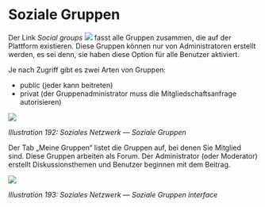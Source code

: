 
# Soziale Gruppen

Der Link _Social groups_ ![](../../.gitbook/assets/graphics341.png) fasst alle Gruppen zusammen, die auf der Plattform existieren. Diese Gruppen können nur von Administratoren erstellt werden, es sei denn, sie haben diese Option für alle Benutzer aktiviert.

Je nach Zugriff gibt es zwei Arten von Gruppen:

* public \(jeder kann beitreten\)
* privat \(der Gruppenadministrator muss die Mitgliedschaftsanfrage autorisieren\)

![](../../.gitbook/assets/images260.png)

_Illustration 192: Soziales Netzwerk — Soziale Gruppen_

Der Tab „Meine Gruppen“ listet die Gruppen auf, bei denen Sie Mitglied sind. Diese Gruppen arbeiten als Forum. Der Administrator \(oder Moderator\) erstellt Diskussionsthemen und Benutzer beginnen mit dem Beitrag.

![](../../.gitbook/assets/images261.png)

_Illustration 193: Soziales Netzwerk — Soziale Gruppen interface_
